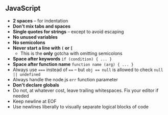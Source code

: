 ## JavaScript

- **2 spaces** – for indentation
- **Don't mix tabs and spaces**
- **Single quotes for strings** – except to avoid escaping
- **No unused variables**
- **No semicolons**
- **Never start a line with `(` or `[`**
  - This is the **only** gotcha with omitting semicolons
- **Space after keywords** `if (condition) { ... }`
- **Space after function name** `function name (arg) { ... }`
- Always use `===` instead of `==` – but `obj == null` is allowed to check `null || undefined`
- Always handle the node.js `err` function parameter
- **Don't declare globals**
- Do not, at whatever cost, leave trailing whitespaces. Fix your editor if needed
- Keep newline at EOF
- Use newlines liberally to visually separate logical blocks of code
